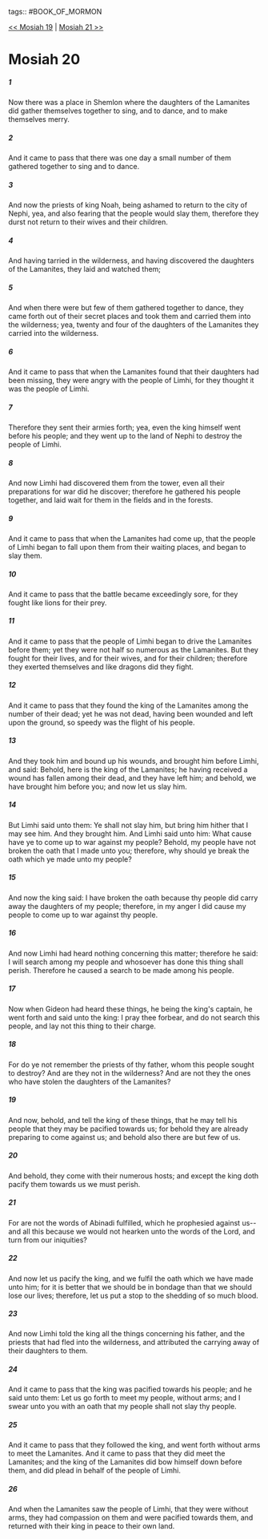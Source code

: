 tags:: #BOOK_OF_MORMON

[<< Mosiah 19](BOOK_OF_MORMON/08_Mosiah/Mosiah_19.md) | [Mosiah 21 >>](BOOK_OF_MORMON/08_Mosiah/Mosiah_21.md)

# Mosiah 20

##### 1

Now there was a place in Shemlon where the daughters of the Lamanites did gather themselves together to sing, and to dance, and to make themselves merry.

##### 2

And it came to pass that there was one day a small number of them gathered together to sing and to dance.

##### 3

And now the priests of king Noah, being ashamed to return to the city of Nephi, yea, and also fearing that the people would slay them, therefore they durst not return to their wives and their children.

##### 4

And having tarried in the wilderness, and having discovered the daughters of the Lamanites, they laid and watched them;

##### 5

And when there were but few of them gathered together to dance, they came forth out of their secret places and took them and carried them into the wilderness; yea, twenty and four of the daughters of the Lamanites they carried into the wilderness.

##### 6

And it came to pass that when the Lamanites found that their daughters had been missing, they were angry with the people of Limhi, for they thought it was the people of Limhi.

##### 7

Therefore they sent their armies forth; yea, even the king himself went before his people; and they went up to the land of Nephi to destroy the people of Limhi.

##### 8

And now Limhi had discovered them from the tower, even all their preparations for war did he discover; therefore he gathered his people together, and laid wait for them in the fields and in the forests.

##### 9

And it came to pass that when the Lamanites had come up, that the people of Limhi began to fall upon them from their waiting places, and began to slay them.

##### 10

And it came to pass that the battle became exceedingly sore, for they fought like lions for their prey.

##### 11

And it came to pass that the people of Limhi began to drive the Lamanites before them; yet they were not half so numerous as the Lamanites. But they fought for their lives, and for their wives, and for their children; therefore they exerted themselves and like dragons did they fight.

##### 12

And it came to pass that they found the king of the Lamanites among the number of their dead; yet he was not dead, having been wounded and left upon the ground, so speedy was the flight of his people.

##### 13

And they took him and bound up his wounds, and brought him before Limhi, and said: Behold, here is the king of the Lamanites; he having received a wound has fallen among their dead, and they have left him; and behold, we have brought him before you; and now let us slay him.

##### 14

But Limhi said unto them: Ye shall not slay him, but bring him hither that I may see him. And they brought him. And Limhi said unto him: What cause have ye to come up to war against my people? Behold, my people have not broken the oath that I made unto you; therefore, why should ye break the oath which ye made unto my people?

##### 15

And now the king said: I have broken the oath because thy people did carry away the daughters of my people; therefore, in my anger I did cause my people to come up to war against thy people.

##### 16

And now Limhi had heard nothing concerning this matter; therefore he said: I will search among my people and whosoever has done this thing shall perish. Therefore he caused a search to be made among his people.

##### 17

Now when Gideon had heard these things, he being the king's captain, he went forth and said unto the king: I pray thee forbear, and do not search this people, and lay not this thing to their charge.

##### 18

For do ye not remember the priests of thy father, whom this people sought to destroy? And are they not in the wilderness? And are not they the ones who have stolen the daughters of the Lamanites?

##### 19

And now, behold, and tell the king of these things, that he may tell his people that they may be pacified towards us; for behold they are already preparing to come against us; and behold also there are but few of us.

##### 20

And behold, they come with their numerous hosts; and except the king doth pacify them towards us we must perish.

##### 21

For are not the words of Abinadi fulfilled, which he prophesied against us--and all this because we would not hearken unto the words of the Lord, and turn from our iniquities?

##### 22

And now let us pacify the king, and we fulfil the oath which we have made unto him; for it is better that we should be in bondage than that we should lose our lives; therefore, let us put a stop to the shedding of so much blood.

##### 23

And now Limhi told the king all the things concerning his father, and the priests that had fled into the wilderness, and attributed the carrying away of their daughters to them.

##### 24

And it came to pass that the king was pacified towards his people; and he said unto them: Let us go forth to meet my people, without arms; and I swear unto you with an oath that my people shall not slay thy people.

##### 25

And it came to pass that they followed the king, and went forth without arms to meet the Lamanites. And it came to pass that they did meet the Lamanites; and the king of the Lamanites did bow himself down before them, and did plead in behalf of the people of Limhi.

##### 26

And when the Lamanites saw the people of Limhi, that they were without arms, they had compassion on them and were pacified towards them, and returned with their king in peace to their own land.
